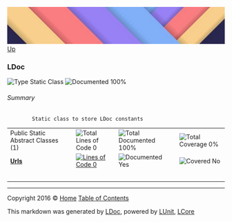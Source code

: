 ![](../Content/LDoc-banner-small.png "")
[Up](../LDoc.md)

### LDoc

![Type Static Class](http://b.repl.ca/v1/Type-Static%20Class-blue.png "") ![Documented 100%](http://b.repl.ca/v1/Documented-100%25-brightgreen.png "")




###### Summary

            Static class to store LDoc constants
            

<table>
<tr><td>Public Static Abstract Classes (1)</td>
<td></td>
<td><img src="http://b.repl.ca/v1/Total%20Lines%20of%20Code-0-red.png" alt="Total Lines of Code 0" /></td>
<td><img src="http://b.repl.ca/v1/Total%20Documented-100%25-brightgreen.png" alt="Total Documented 100%" /></td>
<td><img src="http://b.repl.ca/v1/Total%20Coverage-0%25-red.png" alt="Total Coverage 0%" /></td></tr>
<tr><td><strong><a href="LDoc_Urls.md" alt="">Urls</a></strong></td>
<td>   </td>
<td><a href="../LDoc.cs#L12" alt=""><img src="http://b.repl.ca/v1/Lines%20of%20Code-0-red.png" alt="Lines of Code 0" /></a></td>
<td><img src="http://b.repl.ca/v1/Documented-Yes-brightgreen.png" alt="Documented Yes" /></td>
<td><img src="http://b.repl.ca/v1/Covered-No-red.png" alt="Covered No" /></td></tr>
<tr><td colspan="1"></td>
</tr>
<tr><td width="850px" colspan="374">&nbsp;</td></tr>
</table>




---

Copyright 2016 &copy; [Home](../../README.md) [Table of Contents](../../TableOfContents.md)

This markdown was generated by [LDoc](https://github.com/CodeSingularity/LDoc), powered by [LUnit](https://github.com/CodeSingularity/LUnit), [LCore](https://github.com/CodeSingularity/LCore)
